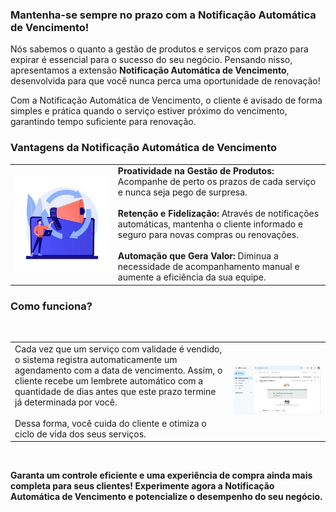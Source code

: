 ### Mantenha-se sempre no prazo com a Notificação Automática de Vencimento!

Nós sabemos o quanto a gestão de produtos e serviços com prazo para expirar é essencial para o sucesso do seu negócio. Pensando nisso, apresentamos a extensão **Notificação Automática de Vencimento**, desenvolvida para que você nunca perca uma oportunidade de renovação!

Com a Notificação Automática de Vencimento, o cliente é avisado de forma simples e prática quando o serviço estiver próximo do vencimento, garantindo tempo suficiente para renovação.

### Vantagens da Notificação Automática de Vencimento

| | |
|-|-|
|![](https://github.com/Gestao-Online/public-docs/blob/5f37f08ba6ac0040a756f48e9f9e42ae0a55814c/erp-v2/assets/marketplace/go_notificacoes_auto/vantagens_notifica_auto.png?raw=true) |**Proatividade na Gestão de Produtos:** Acompanhe de perto os prazos de cada serviço e nunca seja pego de surpresa.<br><br>**Retenção e Fidelização:** Através de notificações automáticas, mantenha o cliente informado e seguro para novas compras ou renovações.<br><br>**Automação que Gera Valor:** Diminua a necessidade de acompanhamento manual e aumente a eficiência da sua equipe.  |

### Como funciona?
<br>

| | |
|-|-|
|Cada vez que um serviço com validade é vendido, o sistema registra automaticamente um agendamento com a data de vencimento. Assim, o cliente recebe um lembrete automático com a quantidade de dias antes que este prazo termine já determinada por você. <br><br>Dessa forma, você cuida do cliente e otimiza o ciclo de vida dos seus serviços.  |![](https://github.com/Gestao-Online/public-docs/blob/5f37f08ba6ac0040a756f48e9f9e42ae0a55814c/erp-v2/assets/marketplace/go_notificacoes_auto/modelo_email.png?raw=true)|

<br>

**Garanta um controle eficiente e uma experiência de compra ainda mais completa para seus clientes! Experimente agora a Notificação Automática de Vencimento e potencialize o desempenho do seu negócio.**